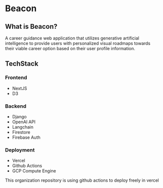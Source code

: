 # Beacon
## What is Beacon?
A career guidance web application that utilizes generative artificial intelligence to provide users with personalized visual roadmaps towards their viable career option based on their user profile information.
## TechStack
### Frontend
- NextJS
- D3
### Backend
- Django
- OpenAI API
- Langchain
- Firestore
- Firebase Auth
### Deployment
- Vercel
- Github Actions
- GCP Compute Engine

This organization repository is using github actions to deploy freely in vercel
